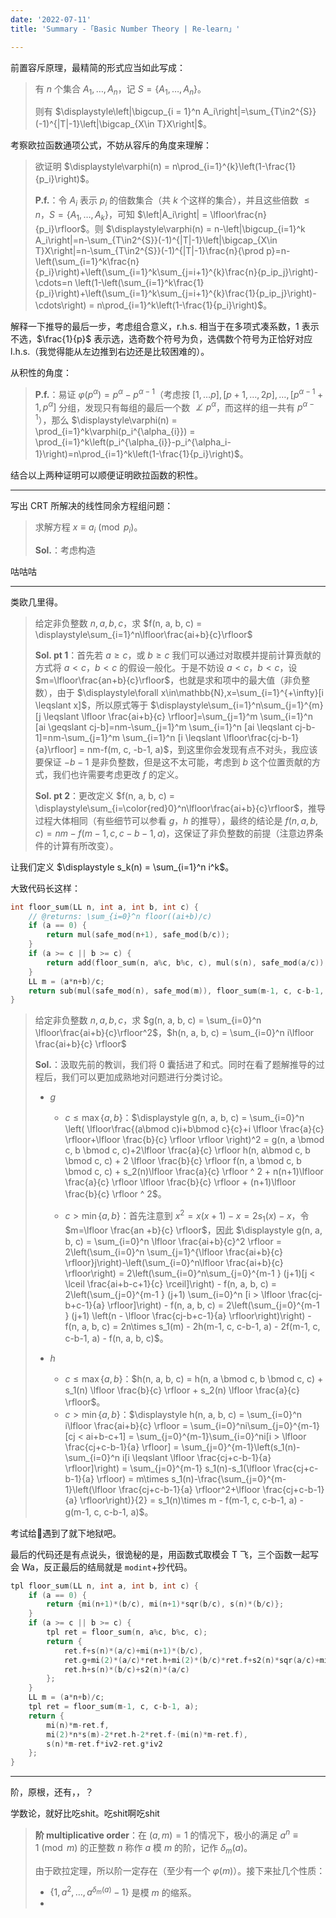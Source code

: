 ```yaml
---
date: '2022-07-11'
title: 'Summary -「Basic Number Theory | Re-learn」'

---
```




前置容斥原理，最精简的形式应当如此写成：

> 有 $n$ 个集合 $A_1, \dots, A_n$，记 $S = \{A_1, \dots, A_n\}$。
>
> 则有 $\displaystyle\left|\bigcup_{i = 1}^n A_i\right|=\sum_{T\in2^{S}}(-1)^{|T|-1}\left|\bigcap_{X\in T}X\right|$。

考察欧拉函数通项公式，不妨从容斥的角度来理解：

> 欲证明 $\displaystyle\varphi(n) = n\prod_{i=1}^{k}\left(1-\frac{1}{p_i}\right)$。
>
> **P.f.**：令 $A_i$ 表示 $p_i$ 的倍数集合（共 $k$ 个这样的集合），并且这些倍数 $\leqslant n$，$S = \{A_1, \dots, A_k\}$，可知 $\left|A_i\right| = \lfloor\frac{n}{p_i}\rfloor$。则 $\displaystyle\varphi(n) = n-\left|\bigcup_{i=1}^k A_i\right|=n-\sum_{T\in2^{S}}(-1)^{|T|-1}\left|\bigcap_{X\in T}X\right|=n-\sum_{T\in2^{S}}(-1)^{|T|-1}\frac{n}{\prod p}=n-\left(\sum_{i=1}^k\frac{n}{p_i}\right)+\left(\sum_{i=1}^k\sum_{j=i+1}^{k}\frac{n}{p_ip_j}\right)-\cdots=n
\left(1-\left(\sum_{i=1}^k\frac{1}{p_i}\right)+\left(\sum_{i=1}^k\sum_{j=i+1}^{k}\frac{1}{p_ip_j}\right)-\cdots\right) = n\prod_{i=1}^k\left(1-\frac{1}{p_i}\right)$。

解释一下推导的最后一步，考虑组合意义，r.h.s. 相当于在多项式凑系数，$1$ 表示不选，$\frac{1}{p}$ 表示选，选奇数个符号为负，选偶数个符号为正恰好对应 l.h.s.（我觉得能从左边推到右边还是比较困难的）。

从积性的角度：

> **P.f.**：易证 $\varphi(p^\alpha)=p^\alpha-p^{\alpha-1}$（考虑按 $[1,\dots p], [p+1, \dots, 2p], \dots, [p^{\alpha-1}+1, p^\alpha]$ 分组，发现只有每组的最后一个数 $\not\perp p^\alpha$，而这样的组一共有 $p^{\alpha-1}$），那么 $\displaystyle\varphi(n) = \prod_{i=1}^k\varphi(p_i^{\alpha_{i}}) = \prod_{i=1}^k\left(p_i^{\alpha_{i}}-p_i^{\alpha_i-1}\right)=n\prod_{i=1}^k\left(1-\frac{1}{p_i}\right)$。

结合以上两种证明可以顺便证明欧拉函数的积性。

---

写出 CRT 所解决的线性同余方程组问题：

> 求解方程 $x\equiv a_i\pmod{p_i}$。
>
> **Sol.**：考虑构造

咕咕咕

---

类欧几里得。

> 给定非负整数 $n,a,b,c$，求 $f(n, a, b, c) = \displaystyle\sum_{i=1}^n\lfloor\frac{ai+b}{c}\rfloor$
>
> **Sol. pt 1**：首先若 $a\geqslant c$，或 $b\geqslant c$ 我们可以通过对取模并提前计算贡献的方式将 $a<c$，$b<c$ 的假设一般化。于是不妨设 $a<c$，$b<c$，设 $m=\lfloor\frac{an+b}{c}\rfloor$，也就是求和项中的最大值（非负整数），由于 $\displaystyle\forall x\in\mathbb{N},x=\sum_{i=1}^{+\infty}[i \leqslant x]$，所以原式等于 $\displaystyle\sum_{i=1}^n\sum_{j=1}^{m}[j \leqslant \lfloor \frac{ai+b}{c} \rfloor]=\sum_{j=1}^m \sum_{i=1}^n [ai \geqslant cj-b]=nm-\sum_{j=1}^m \sum_{i=1}^n [ai \leqslant cj-b-1]=nm-\sum_{j=1}^m \sum_{i=1}^n [i \leqslant \lfloor\frac{cj-b-1}{a}\rfloor] = nm-f(m, c, -b-1, a)$，到这里你会发现有点不对头，我应该要保证 $-b-1$ 是非负整数，但是这不太可能，考虑到 $b$ 这个位置贡献的方式，我们也许需要考虑更改 $f$ 的定义。
>
> **Sol. pt 2**：更改定义 $f(n, a, b, c) = \displaystyle\sum_{i=\color{red}0}^n\lfloor\frac{ai+b}{c}\rfloor$，推导过程大体相同（有些细节可以参看 $g$，$h$ 的推导），最终的结论是 $f(n, a, b, c) = nm-f(m-1, c, c-b-1, a)$，这保证了非负整数的前提（注意边界条件的计算有所改变）。

让我们定义 $\displaystyle s_k(n) = \sum_{i=1}^n i^k$。

大致代码长这样：

```cpp
int floor_sum(LL n, int a, int b, int c) {
    // @returns: \sum_{i=0}^n floor((ai+b)/c)
    if (a == 0) {
        return mul(safe_mod(n+1), safe_mod(b/c));
    }
    if (a >= c || b >= c) {
        return add(floor_sum(n, a%c, b%c, c), mul(s(n), safe_mod(a/c)), mul(safe_mod(n+1), safe_mod(b/c)));
    }
    LL m = (a*n+b)/c;
    return sub(mul(safe_mod(n), safe_mod(m)), floor_sum(m-1, c, c-b-1, a));
}
```

> 给定非负整数 $n, a, b, c$，求 $g(n, a, b, c) = \sum_{i=0}^n \lfloor\frac{ai+b}{c}\rfloor^2$，$h(n, a, b, c) = \sum_{i=0}^n i\lfloor \frac{ai+b}{c} \rfloor$
>
> __Sol.__：汲取先前的教训，我们将 $0$ 囊括进了和式。同时在看了题解推导的过程后，我们可以更加成熟地对问题进行分类讨论。
>
> - $g$
>   - $c \leqslant \max\{a, b\}$：$\displaystyle g(n, a, b, c) = \sum_{i=0}^n \left( \lfloor\frac{(a\bmod c)i+b\bmod c}{c}+i \lfloor \frac{a}{c} \rfloor+\lfloor \frac{b}{c} \rfloor \rfloor \right)^2 = g(n, a \bmod c, b \bmod c, c)+2\lfloor \frac{a}{c} \rfloor h(n, a\bmod c, b \bmod c, c) + 2 \lfloor \frac{b}{c} \rfloor f(n, a \bmod c, b \bmod c, c) + s_2(n)\lfloor \frac{a}{c} \rfloor ^ 2  +  n(n+1)\lfloor \frac{a}{c} \rfloor \lfloor \frac{b}{c} \rfloor + (n+1)\lfloor \frac{b}{c} \rfloor ^ 2$。
>
>   - $c > \min\{a, b\}$：首先注意到 $x^2 = x(x+1)-x = 2s_1(x) - x$，令 $m=\lfloor \frac{an
>+b}{c} \rfloor$，因此 $\displaystyle g(n, a, b, c) = \sum_{i=0}^n \lfloor \frac{ai+b}{c}^2 \rfloor = 2\left(\sum_{i=0}^n \sum_{j=1}^{\lfloor \frac{ai+b}{c} \rfloor}j\right)-\left(\sum_{i=0}^n\lfloor \frac{ai+b}{c} \rfloor\right) = 2\left(\sum_{i=0}^n\sum_{j=0}^{m-1
} (j+1)[j < \lceil \frac{ai+b-c+1}{c} \rceil]\right) - f(n, a, b, c) = 2\left(\sum_{j=0}^{m-1
} (j+1) \sum_{i=0}^n [i > \lfloor \frac{cj-b+c-1}{a} \rfloor]\right) - f(n, a, b, c) = 2\left(\sum_{j=0}^{m-1
} (j+1) \left(n - \lfloor \frac{cj-b+c-1}{a} \rfloor\right)\right) - f(n, a, b, c) = 2n\times s_1(m) - 2h(m-1, c, c-b-1, a) - 2f(m-1, c, c-b-1, a) - f(n, a, b, c)$。
>
> - $h$
>   - $c \leqslant \max\{a, b\}$：$h(n, a, b, c) = h(n, a \bmod c, b \bmod c, c) + s_1(n) \lfloor \frac{b}{c} \rfloor + s_2(n) \lfloor \frac{a}{c} \rfloor$。
>   - $c > \min\{a, b\}$：$\displaystyle h(n, a, b, c) = \sum_{i=0}^n i\lfloor \frac{ai+b}{c} \rfloor = \sum_{i=0}^ni\sum_{j=0}^{m-1}[cj < ai+b-c+1] = \sum_{j=0}^{m-1}\sum_{i=0}^ni[i > \lfloor \frac{cj+c-b-1}{a} \rfloor] = \sum_{j=0}^{m-1}\left(s_1(n)-\sum_{i=0}^n i[i \leqslant \lfloor \frac{cj+c-b-1}{a} \rfloor]\right) = \sum_{j=0}^{m-1} s_1(n)-s_1(\lfloor \frac{cj+c-b-1}{a} \rfloor) = m\times s_1(n)-\frac{\sum_{j=0}^{m-1}\left(\lfloor \frac{cj+c-b-1}{a} \rfloor^2+\lfloor \frac{cj+c-b-1}{a} \rfloor\right)}{2} = s_1(n)\times m - f(m-1, c, c-b-1, a) - g(m-1, c, c-b-1, a)$。

考试给👴遇到了就下地狱吧。

最后的代码还是有点说头，很诡秘的是，用函数式取模会 T 飞，三个函数一起写会 Wa，反正最后的结局就是 `modint`+抄代码。

```cpp
tpl floor_sum(LL n, int a, int b, int c) {
    if (a == 0) {
        return {mi(n+1)*(b/c), mi(n+1)*sqr(b/c), s(n)*(b/c)};
    }
    if (a >= c || b >= c) {
        tpl ret = floor_sum(n, a%c, b%c, c);
        return {
            ret.f+s(n)*(a/c)+mi(n+1)*(b/c),
            ret.g+mi(2)*(a/c)*ret.h+mi(2)*(b/c)*ret.f+s2(n)*sqr(a/c)+mi(2)*s(n)*(a/c)*(b/c)+mi(n+1)*sqr(b/c),
            ret.h+s(n)*(b/c)+s2(n)*(a/c)
        };
    }
    LL m = (a*n+b)/c;
    tpl ret = floor_sum(m-1, c, c-b-1, a);
    return {
        mi(n)*m-ret.f,
        mi(2)*n*s(m)-2*ret.h-2*ret.f-(mi(n)*m-ret.f),
        s(n)*m-ret.f*iv2-ret.g*iv2
    };
}
```

---

阶，原根，还有，，？

学数论，就好比吃shit。吃shit啊吃shit



> **阶 multiplicative order**：在 $(a, m) = 1$ 的情况下，极小的满足 $a ^ n \equiv 1 \pmod m$ 的正整数 $n$ 称作 $a$ 模 $m$ 的阶，记作 $\delta_m(a)$。
>
> 由于欧拉定理，所以阶一定存在（至少有一个 $\varphi(m)$）。接下来扯几个性质：
> - $\{1, a^2, \dots, a^{\delta_m(a)}-1\}$ 是模 $m$ 的缩系。
> - 